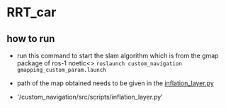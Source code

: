 # RRT_car



## how to run

- run this command to start the slam algorithm which is from the gmap package of ros-1 noetic<>
<code>roslaunch custom_navigation gmapping_custom_param.launch</code>

- path of the map obtained needs to be given in the [inflation_layer.py](/custom_navigation/src/scripts/inflation_layer.py)
- '/custom_navigation/src/scripts/inflation_layer.py'
